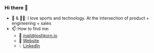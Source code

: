 ### Hi there 👋

- 🏈 & 👨‍💻: I love sports and technology.  At the intersection of product + engineering + sales
- 📫 How to find me:
  - 📧 mail@joshkorn.io
  - 🌽 [Website](https://www.joshkorn.io)
  - 💡 [LinkedIn](https://www.linkedin.com/in/joshk0rn/)

 

